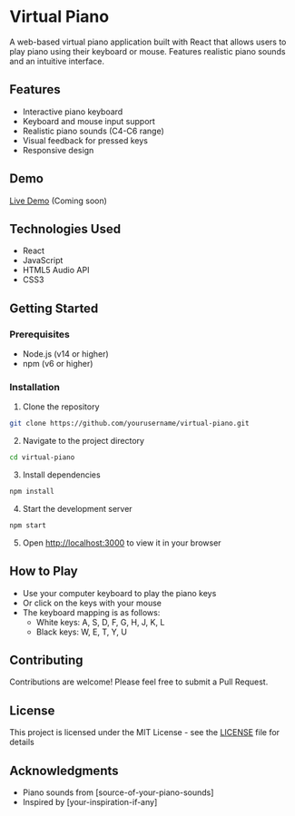 # Virtual Piano

A web-based virtual piano application built with React that allows users to play piano using their keyboard or mouse. Features realistic piano sounds and an intuitive interface.

## Features

- Interactive piano keyboard
- Keyboard and mouse input support
- Realistic piano sounds (C4-C6 range)
- Visual feedback for pressed keys
- Responsive design

## Demo

[Live Demo](your-demo-link-here) (Coming soon)

## Technologies Used

- React
- JavaScript
- HTML5 Audio API
- CSS3

## Getting Started

### Prerequisites

- Node.js (v14 or higher)
- npm (v6 or higher)

### Installation

1. Clone the repository
```bash
git clone https://github.com/yourusername/virtual-piano.git
```

2. Navigate to the project directory
```bash
cd virtual-piano
```

3. Install dependencies
```bash
npm install
```

4. Start the development server
```bash
npm start
```

5. Open [http://localhost:3000](http://localhost:3000) to view it in your browser

## How to Play

- Use your computer keyboard to play the piano keys
- Or click on the keys with your mouse
- The keyboard mapping is as follows:
  - White keys: A, S, D, F, G, H, J, K, L
  - Black keys: W, E, T, Y, U

## Contributing

Contributions are welcome! Please feel free to submit a Pull Request.

## License

This project is licensed under the MIT License - see the [LICENSE](LICENSE) file for details

## Acknowledgments

- Piano sounds from [source-of-your-piano-sounds]
- Inspired by [your-inspiration-if-any]
